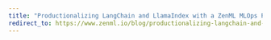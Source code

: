 ```yaml
---
title: "Productionalizing LangChain and LlamaIndex with a ZenML MLOps Pipeline to Help Community Slack Support"
redirect_to: https://www.zenml.io/blog/productionalizing-langchain-and-llamaindex-with-a-zenml-mlops-pipeline-to-help-community-slack-support
---
```

